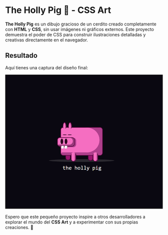 # The Holly Pig 🐷 - CSS Art

**The Holly Pig** es un dibujo gracioso de un cerdito creado completamente con **HTML** y **CSS**, sin usar imágenes ni gráficos externos. Este proyecto demuestra el poder de CSS para construir ilustraciones detalladas y creativas directamente en el navegador.

## Resultado

Aquí tienes una captura del diseño final:

![The Holly Pig](./captura.PNG)


Espero que este pequeño proyecto inspire a otros desarrolladores a explorar el mundo del **CSS Art** y a experimentar con sus propias creaciones. 🎨